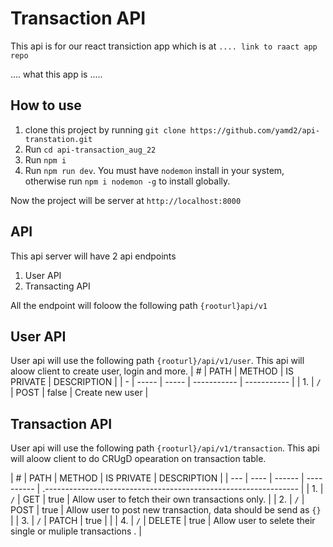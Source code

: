 # Transaction API

This api is for our react transiction app which is at `.... link to raact app repo`

.... what this app is .....

## How to use

1. clone this project by running `git clone https://github.com/yamd2/api-transtation.git`
2. Run `cd api-transaction_aug_22`
3. Run `npm i`
4. Run `npm run dev`. You must have `nodemon` install in your system, otherwise run `npm i nodemon -g` to install globally.

Now the project will be server at `http://localhost:8000`

## API

This api server will have 2 api endpoints

1. User API
2. Transacting API

All the endpoint will foloow the following path `{rooturl}api/v1`

## User API

User api will use the following path `{rooturl}/api/v1/user`. This api will aloow client to create user, login and more.
| # | PATH | METHOD | IS PRIVATE | DESCRIPTION |
| - | ----- | ----- | ----------- | ----------- |
| 1. | `/` | POST | false | Create new user |

## Transaction API

User api will use the following path `{rooturl}/api/v1/transaction`. This api will aloow client to do CRUgD opearation on transaction table.

| # | PATH | METHOD | IS PRIVATE | DESCRIPTION |
| --- | ---- | ------ | ---------- | .--------------------------------------------------------------- |
| 1. | `/` | GET | true | Allow user to fetch their own transactions only. |
| 2. | `/` | POST | true | Allow user to post new transaction, data should be send as `{}` |
| 3. | `/` | PATCH | true | |
| 4. | `/` | DELETE | true | Allow user to selete their single or muliple transactions . |
